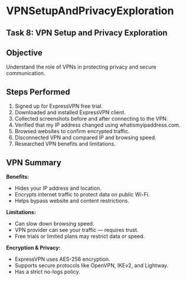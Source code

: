 # VPNSetupAndPrivacyExploration

## Task 8: VPN Setup and Privacy Exploration

## Objective
Understand the role of VPNs in protecting privacy and secure communication.

## Steps Performed
1. Signed up for ExpressVPN free trial.
2. Downloaded and installed ExpressVPN client.
3. Collected screenshots before and after connecting to the VPN.
4. Verified that my IP address changed using whatismyipaddress.com.
5. Browsed websites to confirm encrypted traffic.
6. Disconnected VPN and compared IP and browsing speed.
7. Researched VPN benefits and limitations.


## VPN Summary

**Benefits:**
- Hides your IP address and location.
- Encrypts internet traffic to protect data on public Wi-Fi.
- Helps bypass website and content restrictions.

**Limitations:**
- Can slow down browsing speed.
- VPN provider can see your traffic — requires trust.
- Free trials or limited plans may restrict data or speed.

**Encryption & Privacy:**
- ExpressVPN uses AES-256 encryption.
- Supports secure protocols like OpenVPN, IKEv2, and Lightway.
- Has a strict no-logs policy.
